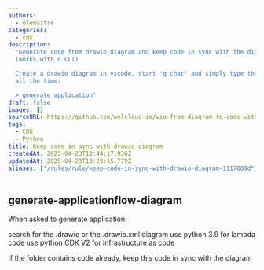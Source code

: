 ```yaml
---
authors:
  - olemaitre
categories:
  - cdk
description:
  "Generate code from drawio diagram and keep code in sync with the diagram
  (works with q CLI)

  Create a drawio diagram in vscode, start 'q chat' and simply type the same prompt
  all the time:

  > generate application"
draft: false
images: []
sourceURL: https://github.com/welcloud-io/wio-from-diagram-to-code-with-amazon-q-developer/blob/main/_playground/README.md#11
tags:
  - CDK
  - Python
title: Keep code in sync with drawio diagram
createdAt: 2025-04-23T12:44:17.936Z
updatedAt: 2025-04-23T13:29:15.779Z
aliases: ["/rules/rule/keep-code-in-sync-with-drawio-diagram-1117009d"]
---
```


## generate-applicationflow-diagram

When asked to generate application:

search for the .drawio or the .drawio.xml diagram
use python 3.9 for lambda code
use python CDK V2 for infrastructure as code

If the folder contains code already, keep this code in sync with the diagram
